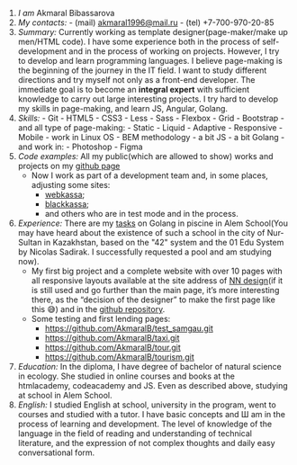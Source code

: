 1. *I am* Akmaral Bibassarova
2. _My contacts:_ - (mail) akmaral1996@mail.ru
                - (tel) +7-700-970-20-85
3. *Summary:* Currently working as template designer(page-maker/make up men/HTML code). I have some experience both in the process of self-development and in the process of working on projects. However, I try to develop and learn programming languages. I believe page-making is the beginning of the journey in the IT field. I want to study different directions and try myself not only as a front-end developer. The immediate goal is to become an **integral expert** with sufficient knowledge to carry out large interesting projects. I try hard to develop my skills in page-making, and learn JS, Angular, Golang.
4. *Skills:* - Git
            - HTML5
            - CSS3
            - Less
            - Sass
            - Flexbox
            - Grid
            - Bootstrap
            - and all type of page-making:
                - Static
                - Liquid
                - Adaptive
                - Responsive
                - Mobile
            - work in Linux OS
            - BEM methodology
            - a bit JS
            - a bit Golang
            - and work in:
                - Photoshop
                - Figma
5. *Code examples:* All my public(which are allowed to show) works and projects on my [github page](https://github.com/AkmaralB)
    - Now I work as part of a development team and, in some places, adjusting some sites:
        - [webkassa](https://webkassa.kz/);
        - [blackkassa](https://bkassa.kz/);
        - and others who are in test mode and in the process.   
6. *Experience:* There are my [tasks](https://github.com/AkmaralB/piscine.git) on Golang in piscine in Alem School(You may have heard about the existence of such a school in the city of Nur-Sultan in Kazakhstan, based on the "42" system and the 01 Edu System by Nicolas Sadirak. I successfully requested a pool and am studying now).
    - My first big project and a complete website with over 10 pages with all responsive layouts available at the site address of [NN design](http://design.nn-marketing.net/)(if it is still used and go further than the main page, it’s more interesting there, as the “decision of the designer” to make the first page like this :sweat_smile:) and in the [github repository](https://github.com/AkmaralB/NN-design.git).
    - Some testing and first lending pages:
        - https://github.com/AkmaralB/test_samgau.git
        - https://github.com/AkmaralB/taxi.git
        - https://github.com/AkmaralB/tour.git
        - https://github.com/AkmaralB/tourism.git
7. *Education:*  In the diploma, I have degree of bachelor of natural science in ecology. She studied in online courses and books at the htmlacademy, codeacademy and JS. Even as described above, studying at school in Alem School.
8. *English:*  I studied English at school, university in the program, went to courses and studied with a tutor. I have basic concepts and Ш am in the process of learning and development. The level of knowledge of the language in the field of reading and understanding of technical literature, and the expression of not complex thoughts and daily easy conversational form.